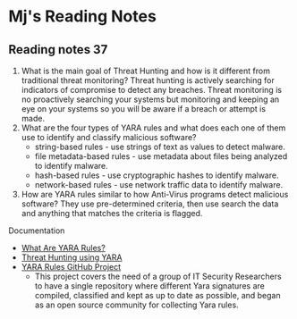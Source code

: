 # Mj's Reading Notes 

## Reading notes 37


1. What is the main goal of Threat Hunting and how is it different from traditional threat monitoring? Threat hunting is actively searching for indicators of compromise to detect any breaches. Threat monitoring is no proactively searching your systems but monitoring and keeping an eye on your systems so you will be aware if a breach or attempt is made. 
2. What are the four types of YARA rules and what does each one of them use to identify and classify malicious software? 
    - string-based rules - use strings of text as values to detect malware.
    - file metadata-based rules - use metadata about files being analyzed to identify malware. 
    - hash-based rules - use cryptographic hashes to identify malware.
    - network-based rules - use network traffic data to identify malware.
3. How are YARA rules similar to how Anti-Virus programs detect malicious software? They use pre-determined criteria, then use search the data and anything that matches the criteria is flagged. 

Documentation
- [What Are YARA Rules?](https://archerint.com/what-are-yara-rules/)
- [Threat Hunting using YARA](https://www.geeksforgeeks.org/threat-hunting-using-yara/)
- [YARA Rules GitHub Project](https://github.com/Yara-Rules/rules)
    - This project covers the need of a group of IT Security Researchers to have a single repository where different Yara signatures are compiled, classified and kept as up to date as possible, and began as an open source community for collecting Yara rules.